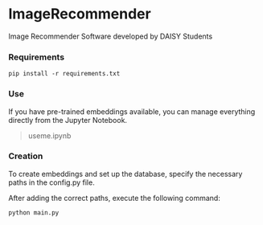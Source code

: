 # ImageRecommender
Image Recommender Software developed by DAISY Students 

### Requirements
```
pip install -r requirements.txt
```
### Use

If you have pre-trained embeddings available, you can manage everything directly from the Jupyter Notebook.
> useme.ipynb

### Creation
To create embeddings and set up the database, specify the necessary paths in the config.py file.

After adding the correct paths, execute the following command:
```
python main.py
```












